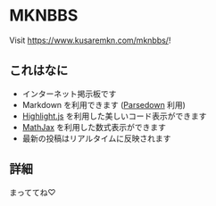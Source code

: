 # MKNBBS

Visit <https://www.kusaremkn.com/mknbbs/>!

## これはなに

- インターネット掲示板です
- Markdown を利用できます ([Parsedown](https://github.com/erusev/parsedown) 利用)
- [Highlight.js](https://github.com/highlightjs/highlight.js) を利用した美しいコード表示ができます
- [MathJax](https://github.com/mathjax/MathJax) を利用した数式表示ができます
- 最新の投稿はリアルタイムに反映されます

## 詳細

まっててね♡
